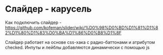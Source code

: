 Слайдер - карусель
======

Как подключить слайдер - https://github.com/kofeman/slider/wiki/%D0%98%D0%BD%D1%81%D1%82%D1%80%D1%83%D0%BA%D1%86%D0%B8%D1%8F

Слайдер работает на основе css-хака с радио-баттонами и атрибутом checked. Инпуты и лейблы добавляются динамически с помощью js

